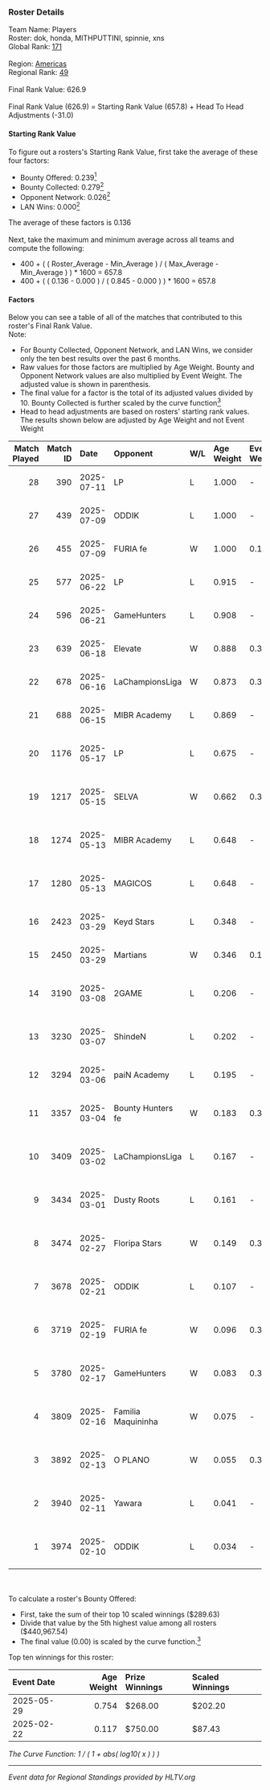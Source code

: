 ### Roster Details<br />
Team Name: Players<br />
Roster: dok, honda, MITHPUTTINI, spinnie, xns<br />
Global Rank: [171](../../standings_global_2025_08_04.md)<br />
<br />
Region: [Americas]( ../../standings_americas_2025_08_04.md)<br />
Regional Rank: [49]( ../../standings_americas_2025_08_04.md)<br />
<br />
Final Rank Value:  626.9<br />
<br />
Final Rank Value (626.9) = Starting Rank Value (657.8) + Head To Head Adjustments (-31.0)<br />

#### Starting Rank Value<br />
To figure out a rosters's Starting Rank Value, first take the average of these four factors:<br />
- Bounty Offered: 0.239[<sup>1</sup>](#table2)
- Bounty Collected: 0.279[<sup>2</sup>](#table1)
- Opponent Network: 0.026[<sup>2</sup>](#table1)
- LAN Wins: 0.000[<sup>2</sup>](#table1)

The average of these factors is 0.136<br />
<br />
Next, take the maximum and minimum average across all teams and compute the following:<br />
- 400 + ( ( Roster_Average - Min_Average ) / ( Max_Average - Min_Average ) ) * 1600 = 657.8
- 400 + ( ( 0.136 - 0.000 ) / ( 0.845 - 0.000 ) ) * 1600 = 657.8


#### Factors<br />
Below you can see a table of all of the matches that contributed to this roster's Final Rank Value.<br />
Note:<br />

- For Bounty Collected, Opponent Network, and LAN Wins, we consider only the ten best results over the past 6 months.
- Raw values for those factors are multiplied by Age Weight. Bounty and Opponent Network values are also multiplied by Event Weight. The adjusted value is shown in parenthesis.
- The final value for a factor is the total of its adjusted values divided by 10. Bounty Collected is further scaled by the curve function[<sup>3</sup>](#curveFunction)
- Head to head adjustments are based on rosters' starting rank values. The results shown below are adjusted by Age Weight and not Event Weight
<span id="table1"></span><br />


| Match Played | Match ID | Date       | Opponent           | W/L | Age Weight | Event Weight | Bounty Collected | Opponent Network | LAN Wins  | H2H Adj. | Roster                                   |
| -: | -: | :- | :- | :- | :- | :- | :- | :- | :- | -: | :- |
|           28 |      390 | 2025-07-11 | LP                 | L   | 1.000      | -            | -                | -                | -         |   -11.35 | dok, honda, MITHPUTTINI, spinnie, xns    |
|           27 |      439 | 2025-07-09 | ODDIK              | L   | 1.000      | -            | -                | -                | -         |    -4.73 | dok, honda, MITHPUTTINI, spinnie, xns    |
|           26 |      455 | 2025-07-09 | FURIA fe           | W   | 1.000      | 0.143        | 0.124 (0.018)    | 0.206 (0.029)    | 0 (0.000) |    26.51 | dok, honda, MITHPUTTINI, spinnie, xns    |
|           25 |      577 | 2025-06-22 | LP                 | L   | 0.915      | -            | -                | -                | -         |   -11.55 | dok, honda, MITHPUTTINI, spinnie, xns    |
|           24 |      596 | 2025-06-21 | GameHunters        | L   | 0.908      | -            | -                | -                | -         |    -8.86 | dok, honda, MITHPUTTINI, spinnie, xns    |
|           23 |      639 | 2025-06-18 | Elevate            | W   | 0.888      | 0.371        | 0.000 (0.000)    | 0.270 (0.089)    | 0 (0.000) |    10.29 | dok, honda, MITHPUTTINI, spinnie, xns    |
|           22 |      678 | 2025-06-16 | LaChampionsLiga    | W   | 0.873      | 0.371        | 0.000 (0.000)    | 0.103 (0.033)    | 0 (0.000) |     9.48 | dok, honda, MITHPUTTINI, spinnie, xns    |
|           21 |      688 | 2025-06-15 | MIBR Academy       | L   | 0.869      | -            | -                | -                | -         |   -14.38 | dok, honda, MITHPUTTINI, spinnie, xns    |
|           20 |     1176 | 2025-05-17 | LP                 | L   | 0.675      | -            | -                | -                | -         |    -8.98 | hug1, MITHPUTTINI, slashzz, spinnie, xns |
|           19 |     1217 | 2025-05-15 | SELVA              | W   | 0.662      | 0.333        | 0.017 (0.004)    | 0.377 (0.083)    | 0 (0.000) |    15.18 | hug1, MITHPUTTINI, slashzz, spinnie, xns |
|           18 |     1274 | 2025-05-13 | MIBR Academy       | L   | 0.648      | -            | -                | -                | -         |   -11.24 | hug1, MITHPUTTINI, slashzz, spinnie, xns |
|           17 |     1280 | 2025-05-13 | MAGICOS            | L   | 0.648      | -            | -                | -                | -         |   -11.04 | hug1, MITHPUTTINI, slashzz, spinnie, xns |
|           16 |     2423 | 2025-03-29 | Keyd Stars         | L   | 0.348      | -            | -                | -                | -         |    -3.88 | drax, hug1, MITHPUTTINI, spinnie, xns    |
|           15 |     2450 | 2025-03-29 | Martians           | W   | 0.346      | 0.143        | 0.000 (0.000)    | 0.016 (0.001)    | 0 (0.000) |     3.20 | drax, hug1, MITHPUTTINI, spinnie, xns    |
|           14 |     3190 | 2025-03-08 | 2GAME              | L   | 0.206      | -            | -                | -                | -         |    -2.25 | hug1, MITHPUTTINI, spinnie, voltera, xns |
|           13 |     3230 | 2025-03-07 | ShindeN            | L   | 0.202      | -            | -                | -                | -         |    -2.95 | hug1, MITHPUTTINI, spinnie, voltera, xns |
|           12 |     3294 | 2025-03-06 | paiN Academy       | L   | 0.195      | -            | -                | -                | -         |    -4.36 | dok, hug1, MITHPUTTINI, voltera, xns     |
|           11 |     3357 | 2025-03-04 | Bounty Hunters fe  | W   | 0.183      | 0.371        | 0.001 (0.000)    | 0.055 (0.004)    | 0 (0.000) |     2.41 | hug1, MITHPUTTINI, spinnie, voltera, xns |
|           10 |     3409 | 2025-03-02 | LaChampionsLiga    | L   | 0.167      | -            | -                | -                | -         |    -3.73 | hug1, MITHPUTTINI, spinnie, voltera, xns |
|            9 |     3434 | 2025-03-01 | Dusty Roots        | L   | 0.161      | -            | -                | -                | -         |    -3.50 | hug1, MITHPUTTINI, spinnie, voltera, xns |
|            8 |     3474 | 2025-02-27 | Floripa Stars      | W   | 0.149      | 0.371        | 0.001 (0.000)    | 0.054 (0.003)    | 0 (0.000) |     2.33 | hug1, MITHPUTTINI, spinnie, voltera, xns |
|            7 |     3678 | 2025-02-21 | ODDIK              | L   | 0.107      | -            | -                | -                | -         |    -1.88 | hug1, MITHPUTTINI, spinnie, voltera, xns |
|            6 |     3719 | 2025-02-19 | FURIA fe           | W   | 0.096      | 0.371        | 0.124 (0.004)    | 0.206 (0.007)    | 0 (0.000) |     2.56 | hug1, MITHPUTTINI, spinnie, voltera, xns |
|            5 |     3780 | 2025-02-17 | GameHunters        | W   | 0.083      | 0.371        | 0.004 (0.000)    | 0.366 (0.011)    | 0 (0.000) |     1.79 | hug1, MITHPUTTINI, spinnie, voltera, xns |
|            4 |     3809 | 2025-02-16 | Familia Maquininha | W   | 0.075      | -            | -                | -                | 0 (0.000) |     0.45 | hug1, MITHPUTTINI, spinnie, voltera, xns |
|            3 |     3892 | 2025-02-13 | O PLANO            | W   | 0.055      | 0.371        | 0.002 (0.000)    | 0.073 (0.001)    | -         |     0.75 | hug1, MITHPUTTINI, spinnie, voltera, xns |
|            2 |     3940 | 2025-02-11 | Yawara             | L   | 0.041      | -            | -                | -                | -         |    -0.62 | hug1, MITHPUTTINI, spinnie, voltera, xns |
|            1 |     3974 | 2025-02-10 | ODDIK              | L   | 0.034      | -            | -                | -                | -         |    -0.60 | hug1, MITHPUTTINI, spinnie, voltera, xns |

<br />
<span id="table2"></span><br />
To calculate a roster's Bounty Offered:<br />

- First, take the sum of their top 10 scaled winnings ($289.63)
- Divide that value by the 5th highest value among all rosters ($440,967.54)
- The final value (0.00) is scaled by the curve function.[<sup>3</sup>](#curveFunction)

Top ten winnings for this roster:<br />

| Event Date | Age Weight | Prize Winnings | Scaled Winnings |
| :- | -: | :- | :- |
| 2025-05-29 |      0.754 | $268.00        | $202.20         |
| 2025-02-22 |      0.117 | $750.00        | $87.43          |


<span id="curveFunction"></span>_The Curve Function: 1 / ( 1 + abs( log10( x ) ) )_<br />

---
_Event data for Regional Standings provided by HLTV.org_<br />
